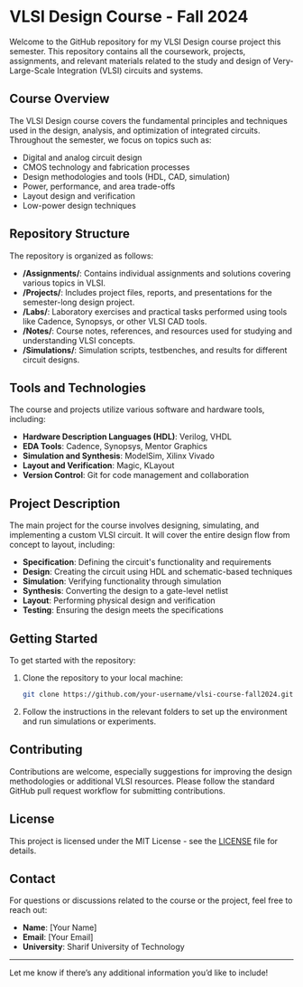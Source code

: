 # VLSI Design Course - Fall 2024

Welcome to the GitHub repository for my VLSI Design course project this semester. This repository contains all the coursework, projects, assignments, and relevant materials related to the study and design of Very-Large-Scale Integration (VLSI) circuits and systems.

## Course Overview

The VLSI Design course covers the fundamental principles and techniques used in the design, analysis, and optimization of integrated circuits. Throughout the semester, we focus on topics such as:

- Digital and analog circuit design
- CMOS technology and fabrication processes
- Design methodologies and tools (HDL, CAD, simulation)
- Power, performance, and area trade-offs
- Layout design and verification
- Low-power design techniques

## Repository Structure

The repository is organized as follows:

- **/Assignments/**: Contains individual assignments and solutions covering various topics in VLSI.
- **/Projects/**: Includes project files, reports, and presentations for the semester-long design project.
- **/Labs/**: Laboratory exercises and practical tasks performed using tools like Cadence, Synopsys, or other VLSI CAD tools.
- **/Notes/**: Course notes, references, and resources used for studying and understanding VLSI concepts.
- **/Simulations/**: Simulation scripts, testbenches, and results for different circuit designs.

## Tools and Technologies

The course and projects utilize various software and hardware tools, including:

- **Hardware Description Languages (HDL)**: Verilog, VHDL
- **EDA Tools**: Cadence, Synopsys, Mentor Graphics
- **Simulation and Synthesis**: ModelSim, Xilinx Vivado
- **Layout and Verification**: Magic, KLayout
- **Version Control**: Git for code management and collaboration

## Project Description

The main project for the course involves designing, simulating, and implementing a custom VLSI circuit. It will cover the entire design flow from concept to layout, including:

- **Specification**: Defining the circuit's functionality and requirements
- **Design**: Creating the circuit using HDL and schematic-based techniques
- **Simulation**: Verifying functionality through simulation
- **Synthesis**: Converting the design to a gate-level netlist
- **Layout**: Performing physical design and verification
- **Testing**: Ensuring the design meets the specifications

## Getting Started

To get started with the repository:

1. Clone the repository to your local machine:
   ```bash
   git clone https://github.com/your-username/vlsi-course-fall2024.git
   ```
2. Follow the instructions in the relevant folders to set up the environment and run simulations or experiments.

## Contributing

Contributions are welcome, especially suggestions for improving the design methodologies or additional VLSI resources. Please follow the standard GitHub pull request workflow for submitting contributions.

## License

This project is licensed under the MIT License - see the [LICENSE](LICENSE) file for details.

## Contact

For questions or discussions related to the course or the project, feel free to reach out:

- **Name**: [Your Name]
- **Email**: [Your Email]
- **University**: Sharif University of Technology

---

Let me know if there’s any additional information you’d like to include!
